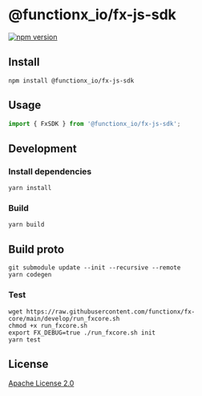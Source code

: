 # @functionx_io/fx-js-sdk

[![npm version](https://img.shields.io/npm/v/@functionx_io/fx-js-sdk.svg)](https://www.npmjs.com/package/@functionx_io/fx-js-sdk)

## Install

```shell
npm install @functionx_io/fx-js-sdk
```

## Usage

```js
import { FxSDK } from '@functionx_io/fx-js-sdk';
```

## Development

### Install dependencies

```shell
yarn install
```

### Build

```shell
yarn build
```

## Build proto

```shell
git submodule update --init --recursive --remote
yarn codegen
```

### Test

```shell
wget https://raw.githubusercontent.com/functionx/fx-core/main/develop/run_fxcore.sh
chmod +x run_fxcore.sh
export FX_DEBUG=true ./run_fxcore.sh init
yarn test
```

## License

[Apache License 2.0](LICENSE)
